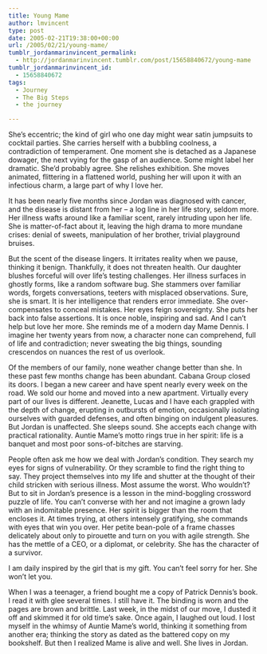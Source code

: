```yaml
---
title: Young Mame
author: lmvincent
type: post
date: 2005-02-21T19:38:00+00:00
url: /2005/02/21/young-mame/
tumblr_jordanmarinvincent_permalink:
  - http://jordanmarinvincent.tumblr.com/post/15658840672/young-mame
tumblr_jordanmarinvincent_id:
  - 15658840672
tags:
  - Journey
  - The Big Steps
  - the journey

---
```

She&rsquo;s eccentric; the kind of girl who one day might wear satin jumpsuits to cocktail parties. She carries herself with a bubbling coolness, a contradiction of temperament. One moment she is detached as a Japanese dowager, the next vying for the gasp of an audience. Some might label her dramatic. She&rsquo;d probably agree. She relishes exhibition. She moves animated, flittering in a flattened world, pushing her will upon it with an infectious charm, a large part of why I love her.

It has been nearly five months since Jordan was diagnosed with cancer, and the disease is distant from her &#8211; a log line in her life story, seldom more. Her illness wafts around like a familiar scent, rarely intruding upon her life. She is matter-of-fact about it, leaving the high drama to more mundane crises: denial of sweets, manipulation of her brother, trivial playground bruises.

But the scent of the disease lingers. It irritates reality when we pause, thinking it benign. Thankfully, it does not threaten health. Our daughter blushes forceful will over life&rsquo;s testing challenges. Her illness surfaces in ghostly forms, like a random software bug. She stammers over familiar words, forgets conversations, teeters with misplaced observations. Sure, she is smart. It is her intelligence that renders error immediate. She over-compensates to conceal mistakes. Her eyes feign sovereignty. She puts her back into false assertions. It is once noble, inspiring and sad. And I can&rsquo;t help but love her more. She reminds me of a modern day Mame Dennis. I imagine her twenty years from now, a character none can comprehend, full of life and contradiction; never sweating the big things, sounding crescendos on nuances the rest of us overlook.<a name="more"></a>

Of the members of our family, none weather change better than she. In these past few months change has been abundant. Cabana Group closed its doors. I began a new career and have spent nearly every week on the road. We sold our home and moved into a new apartment. Virtually every part of our lives is different. Jeanette, Lucas and I have each grappled with the depth of change, erupting in outbursts of emotion, occasionally isolating ourselves with guarded defenses, and often binging on indulgent pleasures. But Jordan is unaffected. She sleeps sound. She accepts each change with practical rationality. Auntie Mame&rsquo;s motto rings true in her spirit: life is a banquet and most poor sons-of-bitches are starving.

People often ask me how we deal with Jordan&rsquo;s condition. They search my eyes for signs of vulnerability. Or they scramble to find the right thing to say. They project themselves into my life and shutter at the thought of their child stricken with serious illness. Most assume the worst. Who wouldn&rsquo;t? But to sit in Jordan&rsquo;s presence is a lesson in the mind-boggling crossword puzzle of life. You can&rsquo;t converse with her and not imagine a grown lady with an indomitable presence. Her spirit is bigger than the room that encloses it. At times trying, at others intensely gratifying, she commands with eyes that win you over. Her petite bean-pole of a frame chasses delicately about only to pirouette and turn on you with agile strength. She has the mettle of a CEO, or a diplomat, or celebrity. She has the character of a survivor.

I am daily inspired by the girl that is my gift. You can&rsquo;t feel sorry for her. She won&rsquo;t let you.

When I was a teenager, a friend bought me a copy of Patrick Dennis&rsquo;s book. I read it with glee several times. I still have it. The binding is worn and the pages are brown and brittle. Last week, in the midst of our move, I dusted it off and skimmed it for old time&rsquo;s sake. Once again, I laughed out loud. I lost myself in the whimsy of Auntie Mame&rsquo;s world, thinking it something from another era; thinking the story as dated as the battered copy on my bookshelf. But then I realized Mame is alive and well. She lives in Jordan.

<div class="blogger-post-footer">
  <img loading="lazy" width="1" height="1" src="https://blogger.googleusercontent.com/tracker/9039099668816362935-8613478552347037006?l=jordansjourney2.blogspot.com" alt="" />
</div>